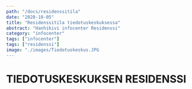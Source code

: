 ```yaml
---
path: "/docs/residenssitila"
date: "2020-10-05"
title: "Residenssitila tiedotuskeskuksessa"
abstract: "Hanhikivi infocenter Residenssi"
category: "infocenter"
tags: ["infocenter"]
tags: ["residenssi"]
image: "./images/Tiedotuskeskus.JPG
---
```


# TIEDOTUSKESKUKSEN RESIDENSSI

